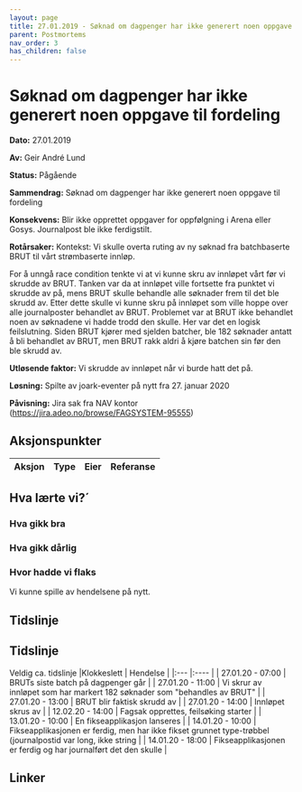 ```yaml
---
layout: page
title: 27.01.2019 - Søknad om dagpenger har ikke generert noen oppgave til fordeling
parent: Postmortems
nav_order: 3
has_children: false
---
```



# Søknad om dagpenger har ikke generert noen oppgave til fordeling 

**Dato:** 27.01.2019

**Av:** Geir André Lund

**Status:** Pågående

**Sammendrag:** Søknad om dagpenger har ikke generert noen oppgave til fordeling 

**Konsekvens:** Blir ikke opprettet oppgaver for oppfølgning i Arena eller Gosys. Journalpost ble ikke ferdigstilt. 

**Rotårsaker:** 
Kontekst: Vi skulle overta ruting av ny søknad fra batchbaserte BRUT til vårt strømbaserte innløp.

For å unngå race condition tenkte vi at vi kunne skru av innløpet vårt før vi skrudde av BRUT. Tanken var da at innløpet ville fortsette fra punktet vi skrudde av på, mens BRUT skulle behandle alle søknader frem til det ble skrudd av. Etter dette skulle vi kunne skru på innløpet som ville hoppe over alle journalposter behandlet av BRUT. Problemet var at BRUT ikke behandlet noen av søknadene vi hadde trodd den skulle. Her var det en logisk feilslutning. Siden BRUT kjører med sjelden batcher, ble 182 søknader antatt å bli behandlet av BRUT, men BRUT rakk aldri å kjøre batchen sin før den ble skrudd av.


**Utløsende faktor:**  Vi skrudde av innløpet når vi burde hatt det på.

**Løsning:**  Spilte av joark-eventer på nytt fra 27. januar 2020 

**Påvisning:** Jira sak fra NAV kontor (https://jira.adeo.no/browse/FAGSYSTEM-95555)


## Aksjonspunkter

| Aksjon | Type | Eier | Referanse |
| ------ | ---- | ---- | --- |

## Hva lærte vi?´

### Hva gikk bra

### Hva gikk dårlig

### Hvor hadde vi flaks

Vi kunne spille av hendelsene på nytt.

## Tidslinje
## Tidslinje
Veldig ca. tidslinje
|Klokkeslett | Hendelse |
|:--- |:---- |
| 27.01.20 - 07:00 | BRUTs siste batch på dagpenger går | 
| 27.01.20 - 11:00 | Vi skrur av innløpet som har markert 182 søknader som "behandles av BRUT" |
| 27.01.20 - 13:00 | BRUT blir faktisk skrudd av  |
| 27.01.20 - 14:00 | Innløpet skrus av |
| 12.02.20 - 14:00 | Fagsak opprettes, feilsøking starter |
| 13.01.20 - 10:00 | En fikseapplikasjon lanseres |
| 14.01.20 - 10:00 | Fikseapplikasjonen er ferdig, men har ikke fikset grunnet type-trøbbel (journalpostid var long, ikke string  |
| 14.01.20 - 18:00 | Fikseapplikasjonen er ferdig og har journalført det den skulle |

## Linker
